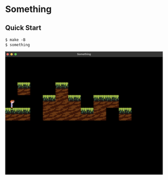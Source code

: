 # Something

## Quick Start

```console
$ make -B
$ something
```

![alt text](https://github.com/Swapnil67/something/blob/main/assets/something_game.png?raw=true)
